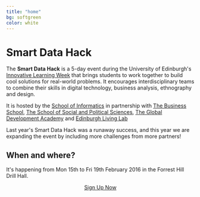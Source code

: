 ```yaml
---
title: "home"
bg: softgreen     
color: white  
---
```


# Smart Data Hack


The **Smart Data Hack** is a 5-day event during the University of Edinburgh's [Innovative Learning Week](http://www.innovativelearning.ed.ac.uk/smart-data-hack) that brings students to work together to build cool solutions for real-world problems. It encourages interdisciplinary teams to combine their skills in digital technology, business analysis, ethnography and design.

It is hosted by the [School of Informatics](http://www.ed.ac.uk/schools-departments/informatics/) in partnership with [The Business School](http://www.business-school.ed.ac.uk/), [The School of Social and Political Sciences](http://www.sps.ed.ac.uk), [The Global Development Academy](http://www.ed.ac.uk/schools-departments/global-development) and [Edinburgh Living Lab](hgttp://edinburghlivinglab.org)

Last year's Smart Data Hack was a runaway success, and this year we are expanding the event by including more challenges from more partners!

## When and where?

It's happening from Mon 15th to Fri 19th February 2016 in the Forrest Hill Drill Hall.

<div style="text-align: center">
<a href="https://www.events.ed.ac.uk/index.cfm?event=book&scheduleId=18656" class="btn btn-lg btn-primary">Sign Up Now</a>
</div>
